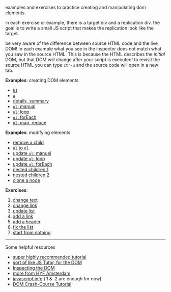 examples and exercises to practice creating and manipulating dom elements.

in each exercise or example, there is a target div and a replication div. the goal is to write a small JS script that makes the replication look like the target.

be very aware of the difference between source HTML code and the live DOM! In each example what you see in the inspector does not match what you saw in the source HTML. This is because the HTML describes the _initial_ DOM, but that DOM will change after your script is executed! to revisit the source HTML you can type `ctr-u` and the source code will open in a new tab.

**Examples**: creating DOM elements

- [`h1`](./examples-creating-elements/h1.html)
- [`a`](./examples-creating-elements/a.html)
- [details, summary](./examples-creating-elements/details-summary.html)
- [`ul`: manual](./examples-creating-elements/ul-manual.html)
- [`ul`: loop](./examples-creating-elements/ul-loop.html)
- [`ul`: forEach](./examples-creating-elements/ul-forEach.html)
- [`ul`: map, reduce](./examples-creating-elements/ul-map-reduce.html)

**Examples**: modifying elements

- [remove a child](./examples-modifying-elements/remove-a-child.html)
- [`ul` to `ol`](./examples-modifying-elements/ul-to-ol.html)
- [update `ul`: manual](./examples-modifying-elements/update-ul-manual.html)
- [update `ul`: loop](./examples-modifying-elements/update-ul-loop.html)
- [update `ul`: forEach](./examples-modifying-elements/update-ul-forEach.html)
- [nested children 1](./examples-modifying-elements/nested-children-1.html)
- [nested children 2](./examples-modifying-elements/nested-children-2.html)
- [clone a node](./examples-modifying-elements/clone-a-node.html)

**Exercises**:

1. [change text](./exercises/1-change-text.html)
1. [change link](./exercises/2-change-link.html)
1. [update list](./exercises/3-update-list.html)
1. [add a link](./exercises/4-add-a-link.html)
1. [add a header](./exercises/5-add-a-header.html)
1. [fix the list](./exercises/6-fix-the-list.html)
1. [start from nothing](./exercises/7-start-from-nothing.html)

---

Some helpful resources

- [super highly recommended tutorial](https://dom-tutorials.appspot.com/static/index.html)
- [sort of like JS Tutor, for the DOM](https://software.hixie.ch/utilities/js/live-dom-viewer/)
- [Inspecting the DOM](https://hackyourfuture.be/inspecting-the-dom/)
- [more from HYF Amsterdam](https://github.com/HackYourFuture/JavaScript2/blob/master/Week1/README.md)
- [javascript.info](https://javascript.info/document) (.1 & .2 are enough for now)
- [DOM Crash-Course Tutorial](https://www.youtube.com/watch?v=0ik6X4DJKCc)
